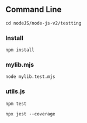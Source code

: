 ## Command Line

```
cd nodeJS/node-js-v2/testting
```

### Install

```
npm install
```

### mylib.mjs

```
node mylib.test.mjs
```

### utils.js

```
npm test
```

```
npx jest --coverage
```
